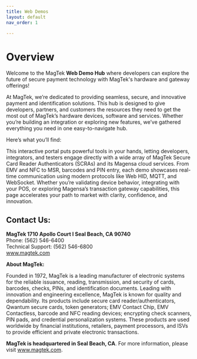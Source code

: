 ```yaml
---
title: Web Demos
layout: default
nav_order: 1

---
```


# Overview

Welcome to the MagTek **Web Demo Hub** where developers can explore the future of secure payment technology with MagTek's hardware and gateway offerings!

At MagTek, we’re dedicated to providing seamless, secure, and innovative payment and identification solutions. This hub is designed to give developers, partners, and customers the resources they need to get the most out of MagTek’s hardware devices, software and services. Whether you’re building an integration or exploring new features, we’ve gathered everything you need in one easy-to-navigate hub.

Here’s what you’ll find:

This interactive portal puts powerful tools in your hands, letting developers, integrators, and testers engage directly with a wide array of MagTek Secure Card Reader Authenticators (SCRAs) and its Magensa cloud services. From EMV and NFC to MSR, barcodes and PIN entry, each demo showcases real-time communication using modern protocols like Web HID, MQTT, and WebSocket. Whether you’re validating device behavior, integrating with your POS, or exploring Magensa’s transaction gateway capabilities, this page accelerates your path to market with clarity, confidence, and innovation.

## Contact Us:

**MagTek 1710 Apollo Court I Seal Beach, CA 90740**<br>
Phone: (562) 546-6400<br>
Technical Support: (562) 546-6800<br>
www.magtek.com

**About MagTek:**

Founded in 1972, MagTek is a leading manufacturer of electronic systems for the reliable issuance, reading, transmission, and security of cards, barcodes, checks, PINs, and identification documents. Leading with innovation and engineering excellence, MagTek is known for quality and dependability. Its products include secure card reader/authenticators, Qwantum secure cards, token generators; EMV Contact Chip, EMV Contactless, barcode and NFC reading devices; encrypting check scanners, PIN pads, and credential personalization systems. These products are used worldwide by financial institutions, retailers, payment processors, and ISVs to provide efficient and private electronic transactions.

**MagTek is headquartered in Seal Beach, CA**. For more information, please visit www.magtek.com.